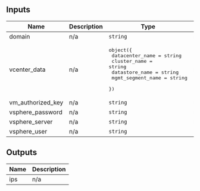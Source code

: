 <!-- BEGIN_TF_DOCS -->
<!-- This section will be overridden by terraform-docs. Do not change it.-->
## Inputs

| Name | Description | Type | Default | Required |
|------|-------------|------|---------|:--------:|
| domain | n/a | `string` | n/a | yes |
| vcenter\_data | n/a | <pre>object({<br>    datacenter_name = string<br>    cluster_name = string<br>    datastore_name = string<br>    mgmt_segment_name = string<br>  })</pre> | n/a | yes |
| vm\_authorized\_key | n/a | `string` | n/a | yes |
| vsphere\_password | n/a | `string` | n/a | yes |
| vsphere\_server | n/a | `string` | n/a | yes |
| vsphere\_user | n/a | `string` | `"administrator@vsphere.local"` | no |

## Outputs

| Name | Description |
|------|-------------|
| ips | n/a |
<!-- END_TF_DOCS -->